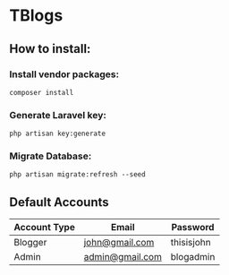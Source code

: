 # TBlogs

## How to install:
### Install vendor packages:
```composer
composer install
```

### Generate Laravel key:
```composer
php artisan key:generate
```

### Migrate Database:
```composer
php artisan migrate:refresh --seed
```


## Default Accounts
Account Type | Email | Password
--- | --- | --- |
Blogger | john@gmail.com | thisisjohn
Admin | admin@gmail.com | blogadmin
